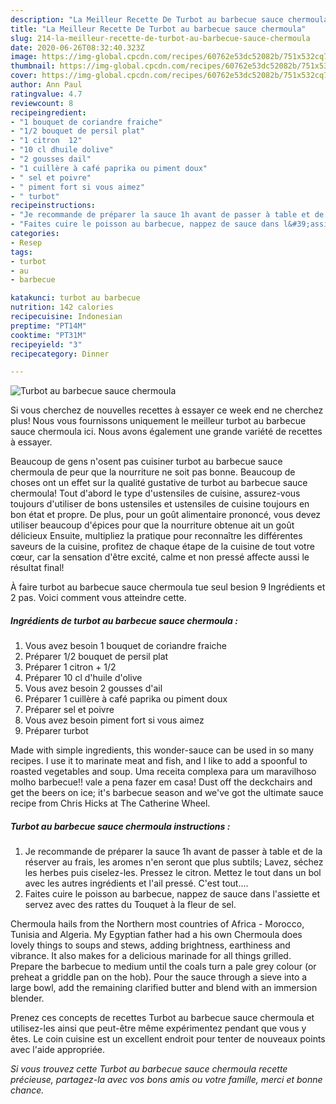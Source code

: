 ```yaml
---
description: "La Meilleur Recette De Turbot au barbecue sauce chermoula"
title: "La Meilleur Recette De Turbot au barbecue sauce chermoula"
slug: 214-la-meilleur-recette-de-turbot-au-barbecue-sauce-chermoula
date: 2020-06-26T08:32:40.323Z
image: https://img-global.cpcdn.com/recipes/60762e53dc52082b/751x532cq70/turbot-au-barbecue-sauce-chermoula-photo-principale-de-la-recette.jpg
thumbnail: https://img-global.cpcdn.com/recipes/60762e53dc52082b/751x532cq70/turbot-au-barbecue-sauce-chermoula-photo-principale-de-la-recette.jpg
cover: https://img-global.cpcdn.com/recipes/60762e53dc52082b/751x532cq70/turbot-au-barbecue-sauce-chermoula-photo-principale-de-la-recette.jpg
author: Ann Paul
ratingvalue: 4.7
reviewcount: 8
recipeingredient:
- "1 bouquet de coriandre fraiche"
- "1/2 bouquet de persil plat"
- "1 citron  12"
- "10 cl dhuile dolive"
- "2 gousses dail"
- "1 cuillère à café paprika ou piment doux"
- " sel et poivre"
- " piment fort si vous aimez"
- " turbot"
recipeinstructions:
- "Je recommande de préparer la sauce 1h avant de passer à table et de la réserver au frais, les aromes n&#39;en seront que plus subtils; Lavez, séchez les herbes puis ciselez-les. Pressez le citron. Mettez le tout dans un bol avec les autres ingrédients et l&#39;ail pressé. C&#39;est tout...."
- "Faites cuire le poisson au barbecue, nappez de sauce dans l&#39;assiette et servez avec des rattes du Touquet à la fleur de sel."
categories:
- Resep
tags:
- turbot
- au
- barbecue

katakunci: turbot au barbecue 
nutrition: 142 calories
recipecuisine: Indonesian
preptime: "PT14M"
cooktime: "PT31M"
recipeyield: "3"
recipecategory: Dinner

---
```



![Turbot au barbecue sauce chermoula](https://img-global.cpcdn.com/recipes/60762e53dc52082b/751x532cq70/turbot-au-barbecue-sauce-chermoula-photo-principale-de-la-recette.jpg)

Si vous cherchez de nouvelles recettes à essayer ce week end ne cherchez plus! Nous vous fournissons uniquement le meilleur turbot au barbecue sauce chermoula ici. Nous avons également une grande variété de recettes à essayer.

Beaucoup de gens n'osent pas cuisiner turbot au barbecue sauce chermoula de peur que la nourriture ne soit pas bonne. Beaucoup de choses ont un effet sur la qualité gustative de turbot au barbecue sauce chermoula! Tout d'abord le type d'ustensiles de cuisine, assurez-vous toujours d'utiliser de bons ustensiles et ustensiles de cuisine toujours en bon état et propre. De plus, pour un goût alimentaire prononcé, vous devez utiliser beaucoup d'épices pour que la nourriture obtenue ait un goût délicieux Ensuite, multipliez la pratique pour reconnaître les différentes saveurs de la cuisine, profitez de chaque étape de la cuisine de tout votre cœur, car la sensation d'être excité, calme et non pressé affecte aussi le résultat final!

<!--inarticleads1-->

À faire turbot au barbecue sauce chermoula tue seul besion 9 Ingrédients et 2 pas. Voici comment vous atteindre cette.

##### Ingrédients de turbot au barbecue sauce chermoula :

1. Vous avez besoin 1 bouquet de coriandre fraiche
1. Préparer 1/2 bouquet de persil plat
1. Préparer 1 citron + 1/2
1. Préparer 10 cl d&#39;huile d&#39;olive
1. Vous avez besoin 2 gousses d&#39;ail
1. Préparer 1 cuillère à café paprika ou piment doux
1. Préparer  sel et poivre
1. Vous avez besoin  piment fort si vous aimez
1. Préparer  turbot


Made with simple ingredients, this wonder-sauce can be used in so many recipes. I use it to marinate meat and fish, and I like to add a spoonful to roasted vegetables and soup. Uma receita complexa para um maravilhoso molho barbecue!! vale a pena fazer em casa! Dust off the deckchairs and get the beers on ice; it&#39;s barbecue season and we&#39;ve got the ultimate sauce recipe from Chris Hicks at The Catherine Wheel. 

<!--inarticleads2-->

##### Turbot au barbecue sauce chermoula instructions :

1. Je recommande de préparer la sauce 1h avant de passer à table et de la réserver au frais, les aromes n&#39;en seront que plus subtils; Lavez, séchez les herbes puis ciselez-les. Pressez le citron. Mettez le tout dans un bol avec les autres ingrédients et l&#39;ail pressé. C&#39;est tout....
1. Faites cuire le poisson au barbecue, nappez de sauce dans l&#39;assiette et servez avec des rattes du Touquet à la fleur de sel.


Chermoula hails from the Northern most countries of Africa - Morocco, Tunisia and Algeria. My Egyptian father had a his own Chermoula does lovely things to soups and stews, adding brightness, earthiness and vibrance. It also makes for a delicious marinade for all things grilled. Prepare the barbecue to medium until the coals turn a pale grey colour (or preheat a griddle pan on the hob). Pour the sauce through a sieve into a large bowl, add the remaining clarified butter and blend with an immersion blender. 

<!--inarticleads1-->

<p>
Prenez ces concepts de recettes Turbot au barbecue sauce chermoula et utilisez-les ainsi que peut-être même expérimentez pendant que vous y êtes. Le coin cuisine est un excellent endroit pour tenter de nouveaux points avec l'aide appropriée.
</p>

<p>
<i>Si vous trouvez cette Turbot au barbecue sauce chermoula recette précieuse, partagez-la avec vos bons amis ou votre famille, merci et bonne chance.</i>
</p>
